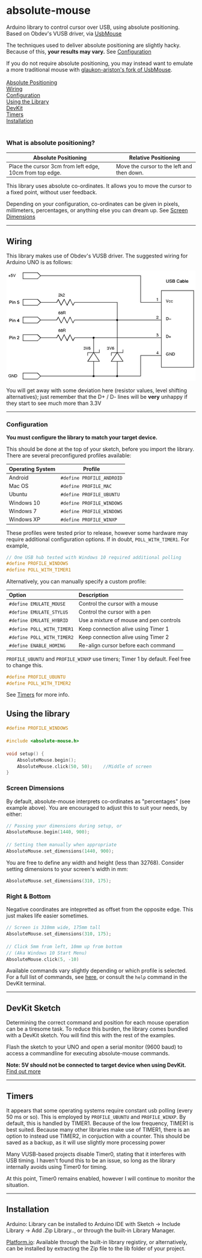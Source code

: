 # absolute-mouse


Arduino library to control cursor over USB, using absolute positioning. 
Based on Obdev's VUSB driver, via [UsbMouse](https://github.com/meirm/UsbMouse)

The techniques used to deliver absolute positioning are slightly hacky. Because of this,  **your results may vary.** See [Configuration](#configuration)

If you do not require absolute positioning, you may instead want to emulate a more traditional mouse with [glaukon-ariston's fork of UsbMouse](https://github.com/glaukon-ariston/UsbMouse). <br />
<br />
[Absolute Positioning](#what-is-absolute-positioning) <br />
[Wiring](#wiring) <br />
[Configuration](#configuration) <br />
[Using the Library](#using-the-library) <br />
[DevKit](#devkit-sketch) <br />
[Timers](#timers) <br />
[Installation](#installation) <br />
<br />

### What is absolute positioning?

| Absolute Positioning |         Relative Positioning     |
|----------------------|----------------------------------|
| Place the cursor 3cm from left edge, 10cm from top edge. | Move the cursor to the left and then down.|

This library uses absolute co-ordinates. It allows you to move the cursor to a fixed point, without user feedback.<br />

Depending on your configuration, co-ordinates can be given in pixels, millimeters, percentages, or anything else you can dream up. See [Screen Dimensions](#screen-dimensions)

---

## Wiring
This library makes use of Obdev's VUSB driver. The suggested wiring for Arduino UNO is as follows:

![vusb-schematic](./doc/schematic.jpg)

You will get away with some deviation here (resistor values, level shifting alternatives); just remember that the D+ / D- lines will be **very** unhappy if they start to see much more than 3.3V

---

### Configuration
**You must configure the library to match your target device.**

This should be done at the top of your sketch, before you import the library. There are several preconfigured profiles available:

Operating System | Profile
---|---
Android | `#define PROFILE_ANDROID`
Mac OS | `#define PROFILE_MAC`
Ubuntu | `#define PROFILE_UBUNTU`
Windows 10 | `#define PROFILE_WINDOWS`
Windows 7 | `#define PROFILE_WINDOWS`
Windows XP | `#define PROFILE_WINXP`

These profiles were tested prior to release, however some hardware may require additional configuration options. If in doubt, `POLL_WITH_TIMER1`. For example,

```cpp
// One USB hub tested with Windows 10 required additional polling
#define PROFILE_WINDOWS
#define POLL_WITH_TIMER1
```

Alternatively, you can manually specify a custom profile:

Option | Description
:---|:---
`#define EMULATE_MOUSE` | Control the cursor with a mouse
`#define EMULATE_STYLUS` | Control the cursor with a pen
`#define EMULATE_HYBRID` | Use a mixture of mouse and pen controls
`#define POLL_WITH_TIMER1` | Keep connection alive using Timer 1
`#define POLL_WITH_TIMER2` | Keep connection alive using Timer 2
`#define ENABLE_HOMING` | Re-align cursor before each command

`PROFILE_UBUNTU` and `PROFILE_WINXP` use timers; Timer 1 by default. Feel free to change this.
```cpp
#define PROFILE_UBUNTU
#define POLL_WITH_TIMER2
``` 

See [Timers](#timers) for more info.

## Using the library

```cpp
#define PROFILE_WINDOWS

#include <absolute-mouse.h>

void setup() {
    AbsoluteMouse.begin();
    AbsoluteMouse.click(50, 50);    //Middle of screen
}
```

### Screen Dimensions
By default, absolute-mouse interprets co-ordinates as "percentages" (see example above). You are encouraged to adjust this to suit your needs, by either:

```cpp
// Passing your dimensions during setup, or
AbsoluteMouse.begin(1440, 900);

// Setting them manually when appropriate
AbsoluteMouse.set_dimensions(1440, 900);
```
You are free to define any width and height (less than 32768).
Consider setting dimensions to your screen's width in mm: 

```cpp
AbsoluteMouse.set_dimensions(310, 175);
```

### Right & Bottom

Negative coordinates are intepretted as offset from the opposite edge. This just makes life easier sometimes.
```cpp
// Screen is 310mm wide, 175mm tall
AbsoluteMouse.set_dimensions(310, 175);

// Click 5mm from left, 10mm up from bottom
// (Aka Windows 10 Start Menu)
AbsoluteMouse.click(5, -10)
```

Available commands vary slightly depending or which profile is selected. For a full list of commands, see [here](/doc/function_list.md), or consult the `help` command in the DevKit terminal.

---

## DevKit Sketch
Determining the correct command and position for each mouse operation can be a tiresome task. To reduce this burden, the library comes bundled with a DevKit sketch. You will find this with the rest of the examples.

Flash the sketch to your UNO and open a serial monitor (9600 baud) to access a commandline for executing absolute-mouse commands.

**Note: 5V should not be connected to target device when using DevKit.** <br />
[Find out more](doc/self-powered/warning.md)

---

## Timers
It appears that some operating systems require constant usb polling (every 50 ms or so). This is employed by `PROFILE_UBUNTU` and `PROFILE_WINXP`. By default, this is handled by TIMER1. Because of the low frequency, TIMER1 is best suited. Because many other libraries make use of TIMER1, there is an option to instead use TIMER2, in conjuction with a counter. This should be saved as a backup, as it will use slightly more processing power

Many VUSB-based projects disable Timer0, stating that it interferes with USB timing. I haven't found this to be an issue, so long as the library internally avoids using Timer0 for timing.

At this point, Timer0 remains enabled, however I will continue to monitor the situation.

---

## Installation

Arduino: Library can be installed to Arduino IDE with Sketch -> Include Library -> Add .Zip Library.., or through the built-in Library Manager.

[Platform.io](https://platformio.org/): Available through the built-in library registiry, or alternatively, can be installed by extracting the Zip file to the lib folder of your project.
